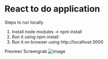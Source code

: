 # React to do application

Steps to run locally
1) Install node modules -> npm install
2) Run it using npm install
3) Run it on browser using http://localhost:3000


Preview/ Screengrab
![image](https://github.com/aaraut/react-todo/assets/55833241/67a3e660-f0ea-4a85-82e6-b453170a4b07)
